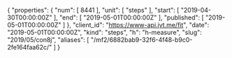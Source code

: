 {
  "properties": {
    "num": [
      8441
    ],
    "unit": [
      "steps"
    ],
    "start": [
      "2019-04-30T00:00:00Z"
    ],
    "end": [
      "2019-05-01T00:00:00Z"
    ],
    "published": [
      "2019-05-01T00:00:00Z"
    ]
  },
  "client_id": "https://www-api.jvt.me/fit",
  "date": "2019-05-01T00:00:00Z",
  "kind": "steps",
  "h": "h-measure",
  "slug": "2019/05/con8j",
  "aliases": [
    "/mf2/6882bab9-32f6-4f48-b9c0-2fe164faa62c/"
  ]
}

